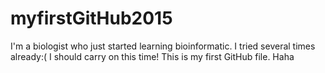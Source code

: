 # myfirstGitHub2015
I'm a biologist who just started learning bioinformatic. I tried several times already:( I should carry on this time!
This is my first GitHub file. Haha

